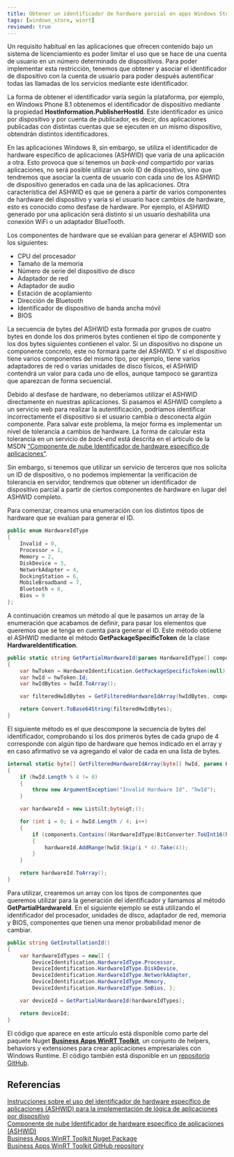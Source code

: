 ```yaml
---
title: Obtener un identificador de hardware parcial en apps Windows Store
tags: [windows_store, winrt]
reviewed: true
---
```

Un requisito habitual en las aplicaciones que ofrecen contenido bajo un sistema de licenciamiento es poder limitar el uso que se hace de una cuenta de usuario en un número determinado de dispositivos. Para poder implementar esta restricción, tenemos que obtener y asociar el identificador de dispositivo con la cuenta de usuario para poder después autentificar todas las llamadas de los servicios mediante este identificador.

La forma de obtener el identificador varía según la plataforma, por ejemplo, en Windows Phone 8.1 obtenemos el identificador de dispositivo mediante la propiedad **HostInformation.PublisherHostId**. Este identificador es único por dispositivo y por cuenta de publicador, es decir, dos aplicaciones publicadas con distintas cuentas que se ejecuten en un mismo dispositivo, obtendrán distintos identificadores.

En las aplicaciones Windows 8, sin embargo, se utiliza el identificador de hardware específico de aplicaciones (ASHWID) que varía de una aplicación a otra. Esto provoca que si tenemos un _back-end_ compartido por varias aplicaciones, no será posible utilizar un solo ID de dispositivo, sino que tendremos que asociar la cuenta de usuario con cada uno de los ASHWID de dispositivo generados en cada una de las aplicaciones. Otra característica del ASHWID es que se genera a partir de varios componentes de hardware del dispositivo y varía si el usuario hace cambios de hardware, esto es conocido como desfase de hardware. Por ejemplo, el ASHWID generado por una aplicación será distinto si un usuario deshabilita una conexión WiFi o un adaptador BlueTooth.

Los componentes de hardware que se evalúan para generar el ASHWID son los siguientes:

* CPU del procesador
* Tamaño de la memoria
* Número de serie del dispositivo de disco
* Adaptador de red
* Adaptador de audio
* Estación de acoplamiento
* Dirección de Bluetooth
* Identificador de dispositivo de banda ancha móvil
* BIOS

La secuencia de bytes del ASHWID esta formada por grupos de cuatro bytes en donde los dos primeros bytes contienen el tipo de componente y los dos bytes siguientes contienen el valor. Si un dispositivo no dispone un componente concreto, este no formará parte del ASHWID. Y si el dispositivo tiene varios componentes del mismo tipo, por ejemplo, tiene varios adaptadores de red o varias unidades de disco físicos, el ASHWID contendrá un valor para cada uno de ellos, aunque tampoco se garantiza que aparezcan de forma secuencial.

Debido al desfase de hardware, no deberíamos utilizar el ASHWID directamente en nuestras aplicaciones. Si pasamos el ASHWID completo a un servicio web para realizar la autentificación, podríamos identificar incorrectamente el dispositivo si el usuario cambia o desconecta algún componente. Para salvar este problema, la mejor forma es implementar un nivel de tolerancia a cambios de hardware. La forma de calcular esta tolerancia en un servicio de _back-end_ está descrita en el artículo de la MSDN [“Componente de nube Identificador de hardware específico de aplicaciones”](http://msdn.microsoft.com/es-es/library/windows/apps/jj835815.aspx).

Sin embargo, si tenemos que utilizar un servicio de terceros que nos solicita un ID de dispositivo, o no podemos implementar la verificación de tolerancia en servidor, tendremos que obtener un identificador de dispositivo parcial a partir de ciertos componentes de hardware en lugar del ASHWID completo.

Para comenzar, creamos una enumeración con los distintos tipos de hardware que se evalúan para generar el ID.

```csharp
public enum HardwareIdType
{
    Invalid = 0,
    Processor = 1,
    Memory = 2,
    DiskDevice = 3,
    NetworkAdapter = 4,
    DockingStation = 6,
    MobileBroadband = 7,
    Bluetooth = 8,
    Bios = 9
};
```
    
A continuación creamos un método al que le pasamos un array de la enumeración que acabamos de definir, para pasar los elementos que queremos que se tenga en cuenta para generar el ID. Este método obtiene el ASHWID mediante el método **GetPackageSpecificToken** de la clase **HardwareIdentification**. 
    
```csharp
public static string GetPartialHardwareId(params HardwareIdType[] components)
{
    var hwToken = HardwareIdentification.GetPackageSpecificToken(null);
    var hwId = hwToken.Id;
    var hwIdBytes = hwId.ToArray();

    var filteredHwIdBytes = GetFilteredHardwareIdArray(hwIdBytes, components);

    return Convert.ToBase64String(filteredHwIdBytes);
}
```

El siguiente método es el que descompone la secuencia de bytes del identificador, comprobando si los dos primeros bytes de cada grupo de 4 corresponde con algún tipo de hardware que hemos indicado en el array y en caso afirmativo se va agregando el valor de cada en una lista de bytes.
    
```csharp
internal static byte[] GetFilteredHardwareIdArray(byte[] hwId, params HardwareIdType[] components)
{
    if (hwId.Length % 4 != 0)
    {
        throw new ArgumentException("Invalid Hardware Id", "hwId");
    }

    var hardwareId = new List&lt;byte&gt;();

    for (int i = 0; i < hwId.Length / 4; i++)
    {
        if (components.Contains((HardwareIdType)BitConverter.ToUInt16(hwId, i * 4)))
        {
            hardwareId.AddRange(hwId.Skip(i * 4).Take(4));
        }
    }

    return hardwareId.ToArray();
}
```
    
Para utilizar, crearemos un array con los tipos de componentes que queremos utilizar para la generación del identificador y llamamos al método **GetPartialHardwareId**. En el siguiente ejemplo se está utilizando el identificador del procesador, unidades de disco, adaptador de red, memoria y BIOS, componentes que tienen una menor probabilidad menor de cambiar.  

```csharp
public string GetInstallationId()
{
    var hardwareIdTypes = new[] { 
        DeviceIdentification.HardwareIdType.Processor, 
        DeviceIdentification.HardwareIdType.DiskDevice, 
        DeviceIdentification.HardwareIdType.NetworkAdapter, 
        DeviceIdentification.HardwareIdType.Memory, 
        DeviceIdentification.HardwareIdType.SmBios, };

    var deviceId = GetPartialHardwareId(hardwareIdTypes);

    return deviceId;
}
```

El código que aparece en este artículo está disponible como parte del paquete Nuget **[Business Apps WinRT Toolkit](https://www.nuget.org/packages/BusinessAppsWinRTToolkit)**, un conjunto de helpers, behaviors y extensiones para crear aplicaciones empresariales con Windows Runtime. El código también está disponible en un [repositorio GitHub](https://github.com/acasquete/BusinessAppsWinRTToolkit).

Referencias
-----------

[Instrucciones sobre el uso del identificador de hardware específico de aplicaciones (ASHWID) para la implementación de lógica de aplicaciones por dispositivo](http://msdn.microsoft.com/es-es/library/windows/apps/jj553431.aspx)   
[Componente de nube Identificador de hardware específico de aplicaciones (ASHWID)](http://msdn.microsoft.com/es-es/library/windows/apps/jj835815.aspx)   
[Business Apps WinRT Toolkit Nuget Package](https://www.nuget.org/packages/BusinessAppsWinRTToolkit)   
[Business Apps WinRT Toolkit GitHub repository](https://github.com/acasquete/BusinessAppsWinRTToolkit)  

